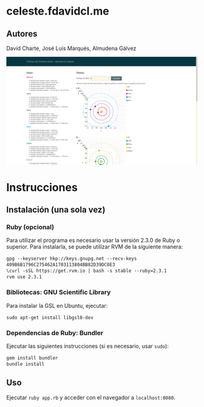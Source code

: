 # celeste.fdavidcl.me

## Autores
David Charte, José Luis Marqués, Almudena Gálvez

![Captura de pantalla del programa en funcionamiento](screenshot.png)

# Instrucciones

## Instalación (una sola vez)

### Ruby (opcional)

Para utilizar el programa es necesario usar la versión 2.3.0 de Ruby o superior. Para instalarla, se puede utilizar RVM de la siguiente manera:

```
gpg --keyserver hkp://keys.gnupg.net --recv-keys 409B6B1796C275462A1703113804BB82D39DC0E3
\curl -sSL https://get.rvm.io | bash -s stable --ruby=2.3.1
rvm use 2.3.1
```

### Bibliotecas: GNU Scientific Library

Para instalar la GSL en Ubuntu, ejecutar:

```
sudo apt-get install libgsl0-dev
```

### Dependencias de Ruby: Bundler

Ejecutar las siguientes instrucciones (si es necesario, usar `sudo`):

```
gem install bundler
bundle install
```

## Uso

Ejecutar `ruby app.rb` y acceder con el navegador a `localhost:8080`.
